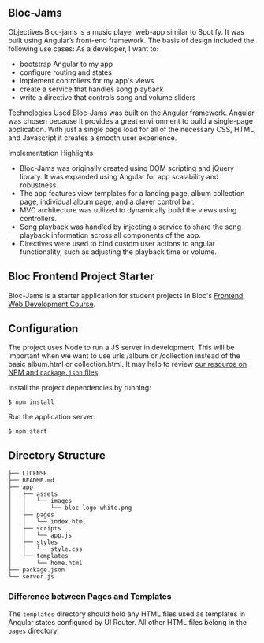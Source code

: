 ## Bloc-Jams

Objectives
Bloc-jams is a music player web-app similar to Spotify. It was built using Angular’s front-end framework. The basis of design included the following use cases:
    As a developer, I want to:
* bootstrap Angular to my app
* configure routing and states
* implement controllers for my app's views
* create a service that handles song playback
* write a directive that controls song and volume sliders

Technologies Used
Bloc-Jams was built on the Angular framework. Angular was chosen because it provides a great environment to build a single-page application. With just a single page load for all of the necessary CSS,  HTML, and Javascript it creates a smooth user experience.

Implementation Highlights
* Bloc-Jams was originally created using DOM scripting and jQuery library. It was expanded using Angular for app scalability and robustness.
* The app features view templates for a landing page, album collection page, individual album page, and a player control bar.
* MVC architecture was utilized to dynamically build the views using controllers.
* Song playback was handled by injecting a service to share the song playback information across all components of the app.
* Directives were used to bind custom user actions to angular functionality, such as adjusting the playback time or volume.

## Bloc Frontend Project Starter

Bloc-Jams is a starter application for student projects in Bloc's [Frontend Web Development Course](https://www.bloc.io/frontend-development-bootcamp).

## Configuration

The project uses Node to run a JS server in development. This will be important when we want to use urls /album or /collection instead of the basic album.html or collection.html. It may  help to review [our resource on NPM and `package.json` files](https://www.bloc.io/resources/npm-and-package-json).

Install the project dependencies by running:

```
$ npm install
```

Run the application server:
```
$ npm start
```

## Directory Structure

```
├── LICENSE
├── README.md
├── app
│   ├── assets
│   │   └── images
│   │       └── bloc-logo-white.png
│   ├── pages
│   │   └── index.html
│   ├── scripts
│   │   └── app.js
│   ├── styles
│   │   └── style.css
│   └── templates
│       └── home.html
├── package.json
└── server.js
```

### Difference between Pages and Templates

The `templates` directory should hold any HTML files used as templates in Angular states configured by UI Router. All other HTML files belong in the `pages` directory.
